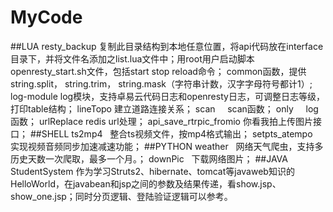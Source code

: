 # MyCode

##LUA
resty_backup    复制此目录结构到本地任意位置，将api代码放在interface目录下，并将文件名添加之list.lua文件中；用root用户启动脚本openresty_start.sh文件，包括start stop reload命令；
common函数，提供string.split， string.trim， string.mask（字符串计数，汉字字母符号都计1）;
log-module  log模块，支持卓易云代码日志和openresty日志，可调整日志等级，打印table结构；
lineTopo  建立道路连接关系；
scan      scan函数；
only      log函数；
urlReplace  redis url处理；
api_save_rtrpic_fromio  你看我拍上传图片接口；
##SHELL
ts2mp4    整合ts视频文件，按mp4格式输出；
setpts_atempo   实现视频音频同步加速减速功能；
##PYTHON
weather   网络天气爬虫，支持多历史天数一次爬取，最多一个月。；
downPic   下载网络图片；
##JAVA
StudentSystem 作为学习Struts2、hibernate、tomcat等javaweb知识的HelloWorld，在javabean和jsp之间的参数及结果传递，看show.jsp、show_one.jsp；同时分页逻辑、登陆验证逻辑可以参考。

